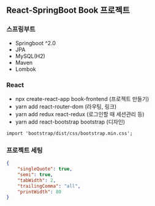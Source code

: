## React-SpringBoot Book 프로젝트

### 스프링부트
- Springboot ^2.0
- JPA
- MySQL(H2)
- Maven
- Lombok

### React
- npx create-react-app book-frontend (프로젝트 만들기)
- yarn add react-router-dom (라우팅, 링크)
- yarn add redux react-redux (로그인할 때 세션관리 등)
- yarn add react-bootstrap bootstrap (디자인)

```txt
import 'bootstrap/dist/css/bootstrap.min.css';
```

### 프로젝트 세팅

```json
{
    "singleQuote": true,
    "semi": true,
    "tabWidth": 2,
    "trailingComma": "all",
    "printWidth": 80
}
```